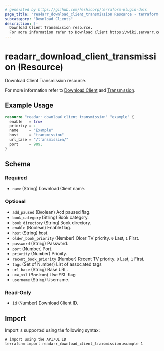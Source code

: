 ```yaml
---
# generated by https://github.com/hashicorp/terraform-plugin-docs
page_title: "readarr_download_client_transmission Resource - terraform-provider-readarr"
subcategory: "Download Clients"
description: |-
  Download Client Transmission resource.
  For more information refer to Download Client https://wiki.servarr.com/readarr/settings#download-clients and Transmission https://wiki.servarr.com/readarr/supported#transmission.
---
```


# readarr_download_client_transmission (Resource)

<!-- subcategory:Download Clients -->Download Client Transmission resource.
For more information refer to [Download Client](https://wiki.servarr.com/readarr/settings#download-clients) and [Transmission](https://wiki.servarr.com/readarr/supported#transmission).

## Example Usage

```terraform
resource "readarr_download_client_transmission" "example" {
  enable   = true
  priority = 1
  name     = "Example"
  host     = "transmission"
  url_base = "/transmission/"
  port     = 9091
}
```

<!-- schema generated by tfplugindocs -->
## Schema

### Required

- `name` (String) Download Client name.

### Optional

- `add_paused` (Boolean) Add paused flag.
- `book_category` (String) Book category.
- `book_directory` (String) Book directory.
- `enable` (Boolean) Enable flag.
- `host` (String) host.
- `older_book_priority` (Number) Older TV priority. `0` Last, `1` First.
- `password` (String) Password.
- `port` (Number) Port.
- `priority` (Number) Priority.
- `recent_book_priority` (Number) Recent TV priority. `0` Last, `1` First.
- `tags` (Set of Number) List of associated tags.
- `url_base` (String) Base URL.
- `use_ssl` (Boolean) Use SSL flag.
- `username` (String) Username.

### Read-Only

- `id` (Number) Download Client ID.

## Import

Import is supported using the following syntax:

```shell
# import using the API/UI ID
terraform import readarr_download_client_transmission.example 1
```

